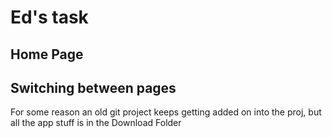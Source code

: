 <h1>Ed's task</h1>

<h2>Home Page</h2>
<h2>Switching between pages</h2>

<p> For some reason an old git project keeps getting added on into the proj, but all the app stuff is in the Download Folder</p>
